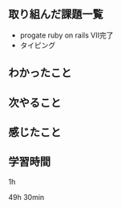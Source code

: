 ## 取り組んだ課題一覧
- progate ruby on rails VII完了
- タイピング

## わかったこと

## 次やること

## 感じたこと

## 学習時間
1h

49h 30min
